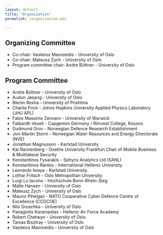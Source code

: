 ```yaml
---
layout: default
title: "Organization"
permalink: /organization.md/

---
```


## Organizing Committee

* Co-chair: Vasileios Mavroeidis - University of Oslo
* Co-chair: Mateusz Zych - University of Oslo
* Program committee chair: Andre Büttner - University of Oslo


## Program Committee

* Andre Büttner -	University of Oslo  
* Audun Jøsang - University of Oslo  
* Blerim Rexha - University of Prishtina 
* Charlie Frick	- Johns Hopkins University Applied Physics Laboratory (JHU APL)  
* Fabio Massimo Zennaro -	University of Warwick  
* Fatbardh Veseli -	Capgemini Germany / Riinvest College, Kosovo  
* Gudmund Grov - Norwegian Defence Research Establishment 
* Jon-Martin Storm - Norwegian Water Resources and Energy Directorate (NVE)
* Jonathan Magnusson - Karlstad University
* Kai Rannenberg - Goethe University Frankfurt Chair of Mobile Business & Multilateral Security  
* Konstantinos Fysarakis - Sphynx Analytics Ltd (SANL)  
* Konstantinos Rantos -	International Hellenic University
* Leonardo Iwaya - Karlstad University
* Lothar Fritsch - Oslo Metropolitan University
* Luigi Lo Iacono - Hochschule Bonn-Rhein-Sieg  
* Malte Hansen - University of Oslo
* Mateusz Zych - University of Oslo
* Mauno Pihelgas - NATO Cooperative Cyber Defence Centre of Excellence (CCDCOE)  
* Nils Gruschka	- University of Oslo  
* Panagiotis Karampelas	- Hellenic Air Force Academy 
* Robert Chetwyn - University of Oslo  
* Tamas Bisztray - University of Oslo  
* Vasileios Mavroeidis - University of Oslo  
